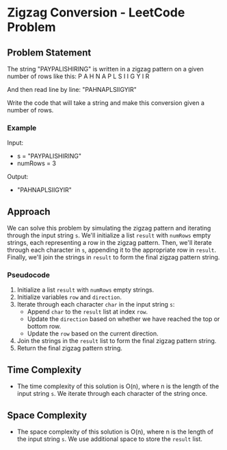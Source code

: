 # Zigzag Conversion - LeetCode Problem

## Problem Statement

The string "PAYPALISHIRING" is written in a zigzag pattern on a given number of rows like this:
      P A H N
      A P L S I I G
      Y I R


And then read line by line: "PAHNAPLSIIGYIR"

Write the code that will take a string and make this conversion given a number of rows.

### Example

Input:
- s = "PAYPALISHIRING"
- numRows = 3

Output:
- "PAHNAPLSIIGYIR"

## Approach

We can solve this problem by simulating the zigzag pattern and iterating through the input string `s`. We'll initialize a list `result` with `numRows` empty strings, each representing a row in the zigzag pattern. Then, we'll iterate through each character in `s`, appending it to the appropriate row in `result`. Finally, we'll join the strings in `result` to form the final zigzag pattern string.

### Pseudocode

1. Initialize a list `result` with `numRows` empty strings.
2. Initialize variables `row` and `direction`.
3. Iterate through each character `char` in the input string `s`:
   - Append `char` to the `result` list at index `row`.
   - Update the `direction` based on whether we have reached the top or bottom row.
   - Update the `row` based on the current direction.
4. Join the strings in the `result` list to form the final zigzag pattern string.
5. Return the final zigzag pattern string.

## Time Complexity

- The time complexity of this solution is O(n), where n is the length of the input string `s`. We iterate through each character of the string once.

## Space Complexity

- The space complexity of this solution is O(n), where n is the length of the input string `s`. We use additional space to store the `result` list.



